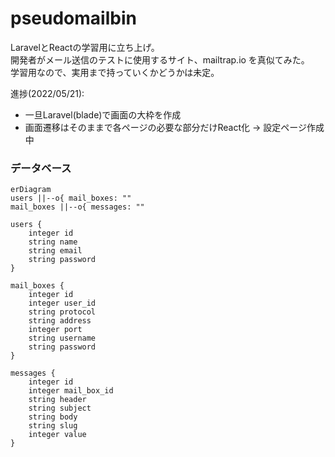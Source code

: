 # pseudomailbin

LaravelとReactの学習用に立ち上げ。  
開発者がメール送信のテストに使用するサイト、mailtrap.io を真似てみた。  
学習用なので、実用まで持っていくかどうかは未定。  

進捗(2022/05/21): 
  * 一旦Laravel(blade)で画面の大枠を作成
  * 画面遷移はそのままで各ページの必要な部分だけReact化
    -> 設定ページ作成中


### データベース

```mermaid
erDiagram
users ||--o{ mail_boxes: ""
mail_boxes ||--o{ messages: ""

users {
    integer id
    string name
    string email
    string password
}

mail_boxes {
    integer id
    integer user_id
    string protocol
    string address
    integer port
    string username
    string password
}

messages {
    integer id
    integer mail_box_id
    string header
    string subject
    string body
    string slug
    integer value
}
```
